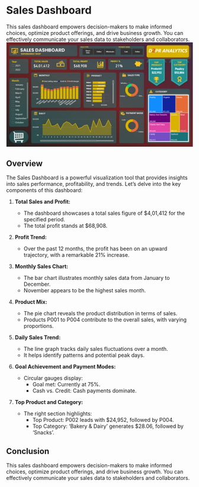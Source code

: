# Sales Dashboard
This sales dashboard empowers decision-makers to make informed choices, optimize product offerings, and drive business growth. You can effectively communicate your sales data to stakeholders and collaborators.
![Sales Dashboard](https://github.com/Madhun-reddy/Sales-Dashboard-PBI/blob/main/Pics/Sales%20Dashboard.png)

## Overview
The Sales Dashboard is a powerful visualization tool that provides insights into sales performance, profitability, and trends. Let’s delve into the key components of this dashboard:

1. **Total Sales and Profit:**
   - The dashboard showcases a total sales figure of $4,01,412 for the specified period.
   - The total profit stands at $68,908.

2. **Profit Trend:**
   - Over the past 12 months, the profit has been on an upward trajectory, with a remarkable 21% increase.

3. **Monthly Sales Chart:**
   - The bar chart illustrates monthly sales data from January to December.
   - November appears to be the highest sales month.

4. **Product Mix:**
   - The pie chart reveals the product distribution in terms of sales.
   - Products P001 to P004 contribute to the overall sales, with varying proportions.

5. **Daily Sales Trend:**
   - The line graph tracks daily sales fluctuations over a month.
   - It helps identify patterns and potential peak days.

6. **Goal Achievement and Payment Modes:**
   - Circular gauges display:
     - Goal met: Currently at 75%.
     - Cash vs. Credit: Cash payments dominate.

7. **Top Product and Category:**
   - The right section highlights:
     - Top Product: P002 leads with $24,952, followed by P004.
     - Top Category: ‘Bakery & Dairy’ generates $28.06, followed by ‘Snacks’.

## Conclusion
This sales dashboard empowers decision-makers to make informed choices, optimize product offerings, and drive business growth. You can effectively communicate your sales data to stakeholders and collaborators.

